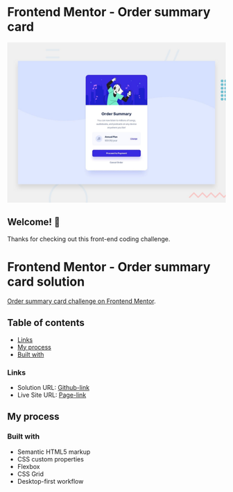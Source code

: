 # Frontend Mentor - Order summary card

![Design preview for the Order summary card coding challenge](./design/desktop-preview.jpg)

## Welcome! 👋

Thanks for checking out this front-end coding challenge.

# Frontend Mentor - Order summary card solution

[Order summary card challenge on Frontend Mentor](https://www.frontendmentor.io/challenges/order-summary-component-QlPmajDUj).

## Table of contents

- [Links](#links)
- [My process](#my-process)
- [Built with](#built-with)

### Links

- Solution URL: [Github-link](https://github.com/Mikiyas6/order-summary-component-main)
- Live Site URL: [Page-link](https://mikiyas6.github.io/order-summary-component-main/)

## My process

### Built with

- Semantic HTML5 markup
- CSS custom properties
- Flexbox
- CSS Grid
- Desktop-first workflow
